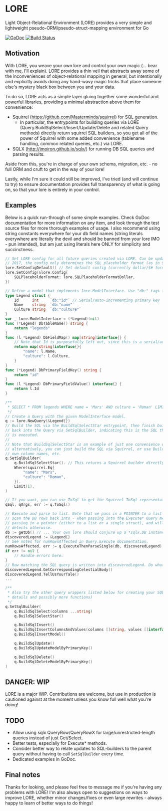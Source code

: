 # LORE
Light Object-Relational Environment (LORE) provides a very simple and lightweight pseudo-ORM/pseudo-struct-mapping environment for Go

[![GoDoc](https://godoc.org/github.com/abrahambotros/lore?status.svg)](https://godoc.org/github.com/abrahambotros/lore) [![Build Status](https://travis-ci.org/abrahambotros/lore.svg)](https://travis-ci.org/abrahambotros/lore)


## Motivation
With LORE, you weave your own lore and control your own magic (... bear with me, I'll explain). LORE provides a thin veil that abstracts away some of the inconveniences of object-relational mapping in general, but intentionally and explicitly avoids doing any hand-wavy magic tricks that place someone else's mystery black box between you and your data.

To do so, LORE acts as a simple layer gluing together some wonderful and powerful libraries, providing a minimal abstraction above them for convenience:

* Squirrel (https://github.com/Masterminds/squirrel) for SQL generation.
  * In particular, the entrypoints for building queries via LORE (Query.BuildSqlSelect/Insert/Update/Delete and related Query methods) directly return squirrel SQL builders, so you get all of the power of Squirrel with some added convenience (tablename handling, common related queries, etc.) via LORE.
* SQLX (http://jmoiron.github.io/sqlx/) for running DB SQL queries and parsing results.

Aside from this, you're in charge of your own schema, migration, etc. - no full ORM and cruft to get in the way of your lore!

Lastly, while I'm sure it could still be improved, I've tried (and will continue to try) to ensure documentation provides full transparency of what is going on, so that your lore is entirely in your control.

## Examples
Below is a quick run-through of some simple examples. Check GoDoc documentation for more information on any item, and look through the test source files for more thorough examples of usage. I also recommend using string constants everywhere for your db field names (string literals everywhere are literally the devil and should be banned from your lore IMO - pun intended), but am just using literals here ONLY for simplicity and succinctness.

```go
// Set LORE config for all future queries created via LORE. Can be updated at any time. As of May
// 2017, the config only determines the SQL placeholder format (as in Squirrel).
lore.SetConfigDefault() // Set default config (currently dollar/$# format)
lore.SetConfig(&lore.Config{
    SQLPlaceholderFormat: lore.SQLPlaceholderFormatDollar,
})

// Define a model that implements lore.ModelInterface. Use "db:" tags for SQLX directly.
type Legend struct {
    Id      int     `db:"id"` // Serial/auto-incrementing primary key
    Name    string  `db:"name"`
    Culture string  `db:"culture"`
}
var _ lore.ModelInterface = (*Legend)(nil)
func (*Legend) DbTableName() string {
    return "legends"
}
func (l *Legend) DbFieldMap() map[string]interface{} {
    // Note that Id is purposefully left out, since this is a serial/auto-incrementing field!
    return map[string]interface{}{
        "name": l.Name,
        "culture": l.Culture,
    }
}
func (*Legend) DbPrimaryFieldKey() string {
    return "id"
}
func (l *Legend) DbPrimaryFieldValue() interface{} {
    return l.Id
}

/**
 * SELECT * FROM legends WHERE name = 'Mars' AND culture = 'Roman' LIMIT 1;
 */
// Create a Query with the given ModelInterface model.
q := lore.NewQuery(&Legend{})
// Build the SQL via the BuildSqlSelectStar entrypoint, then finish building via Squirrel. Set it
// back into the Query via SetSqlBuilder, indicating this is the SQL that will be run when the Query
// is executed.
//
// Note that BuildSqlSelectStar is an example of just one convenience wrapper that LORE provides;
// alternatively, you can just build the SQL via Squirrel, or use BuildSqlSelect and pass in your
// own column names, etc.
q.SetSqlBuilder(
    q.BuildSqlSelectStar(). // This returns a Squirrel builder directly now, so the rest of this chain here is purely Squirrel.
    Where(squirrel.Eq{
        "name": "Mars",
        "culture": "Roman",
    }).
    Limit(1),
)

// If you want, you can use ToSql to get the Squirrel ToSql representation of the Query at any time.
qSql, qArgs, err := q.ToSql()

// Execute and parse to list. Note that we pass in a POINTER to a list of structs we want to
// scan the DB rows back into - when passing into the Execute* Query methods, LORE assumes you're
// passing in a pointer (either to a list or a single struct), and will return an error if it
// detects otherwise.
db := getDb() // ... Your own lore should conjure up a *sqlx.DB instance here.
discoveredLegend := &Legend{}
// See notes for numRowsAffected in Query.Execute documentation.
numRowsAffected, err := q.ExecuteThenParseSingle(db, discoveredLegend)
if err != nil {
    // Handle errors here.
}
// Row matching the SQL query is written into discoveredLegend. Do whatever with it now.
discoveredLegend.GetCorrespondingCelestialBody()
discoveredLegend.TellUsYourTale()
...

/**
 * Also try the other query wrappers listed below for creating your SQL... (See GoDoc for more
 * details and possibly more functions)
 */
q.SetSqlBuilder(
    q.BuildSqlSelect(columns ...string)
    q.BuildSqlSelectStar()

    q.BuildSqlInsert()
    q.BuildSqlInsertColumnsAndValues(columns []string, values []interface{})
    q.BuildSqlInsertModel()

    q.BuildSqlUpdate()
    q.BuildSqlUpdateModelByPrimaryKey()

    q.BuildSqlDelete()
    q.BuildSqlDeleteModelByPrimaryKey()
)
```

## DANGER: WIP
LORE is a major WIP. Contributions are welcome, but use in production is cautioned against at the moment unless you know full well what you're doing!

## TODO
* Allow using sqlx QueryRow/QueryRowX for large/unrestricted-length queries instead of just Get/Select.
* Better tests, especially for Execute\* methods.
* Consider better way to relate updates to SQL-builders to the parent query without having to call `SetSqlBuilder` every time.
* Dedicated examples in GoDoc.

## Final notes
Thanks for looking, and please feel free to message me if you're having any problems with LORE! I'm also always open to suggestions on ways to improve LORE, whether minor changes/fixes or even large rewrites - always happy to learn of better ways to do things!
